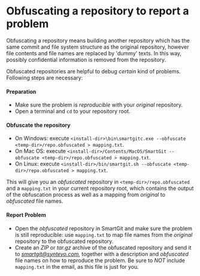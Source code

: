 # Obfuscating a repository to report a problem

Obfuscating a repository means building another repository which has the
same commit and file system structure as the original repository,
however file contents and file names are replaced by 'dummy' texts. In
this way, possibly confidential information is removed from the
repository.

Obfuscated repositories are helpful to debug *certain* kind of problems.
Following steps are necessary:

#### Preparation

-   Make sure the problem is *reproducible* with your *original*
    repository.
-   Open a terminal and `cd` to your repository root.

#### Obfuscate the repository

-   On Windows: execute
    `<install-dir>\bin\smartgitc.exe --obfuscate <temp-dir>/repo.obfuscated > mapping.txt`.
-   On Mac OS: execute
    `<install-dir>/Contents/MacOS/SmartGit --obfuscate <temp-dir>/repo.obfuscated > mapping.txt`.
-   On Linux: execute
    `<install-dir>/bin/smartgit.sh --obfuscate <temp-dir>/repo.obfuscated > mapping.txt`.

This will give you an *obfuscated* repository in
`<temp-dir>/repo.obfuscated` and a `mapping.txt` in your current
repository root, which contains the output of the obfuscation process as
well as a mapping from *original* to *obfuscated* file names.

#### Report Problem

-   Open the *obfuscated* repository in SmartGit and make sure the
    problem is still reproducible: use `mapping.txt` to map file names
    from the *original* repository to the obfuscated repository.
-   Create an *ZIP* or *tar.gz* archive of the obfuscated repository and
    send it to *smartgit@syntevo.com*, together with a description and
    *obfuscated* file names on how to reproduce the problem. Be sure to
    *NOT* include `mapping.txt` in the email, as this file is just for
    you.
